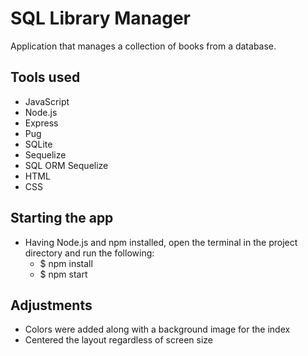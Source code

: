 # SQL Library Manager
 Application that manages a collection of books from a database.

## Tools used
* JavaScript
* Node.js
* Express
* Pug
* SQLite
* Sequelize
* SQL ORM Sequelize 
* HTML
* CSS

## Starting the app
* Having Node.js and npm installed, open the terminal in the project directory and run the following:
  - $ npm install
  - $ npm start

## Adjustments
* Colors were added along with a background image for the index
* Centered the layout regardless of screen size